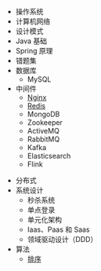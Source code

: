 * 操作系统
* 计算机网络
* 设计模式
* Java 基础
* Spring 原理
* 错题集
* 数据库
  * MySQL
* 中间件
  * [Nginx](./middleware/nginx.md)
  * [Redis](./middleware/Redis.md)
  * MongoDB
  * Zookeeper
  * ActiveMQ
  * RabbitMQ
  * Kafka
  * Elasticsearch
  * Flink

- 分布式
- 系统设计
  - 秒杀系统
  - 单点登录
  - 单元化架构
  - Iaas、Paas 和 Saas
  - 领域驱动设计（DDD）
- 算法
  - [排序](./algorithm/排序.md)

